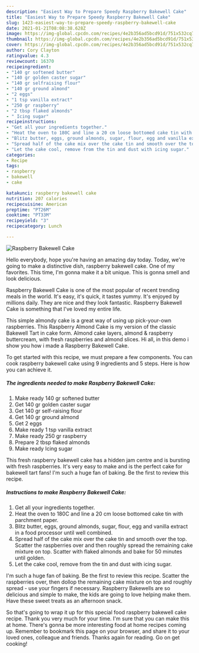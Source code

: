 ```yaml
---
description: "Easiest Way to Prepare Speedy Raspberry Bakewell Cake"
title: "Easiest Way to Prepare Speedy Raspberry Bakewell Cake"
slug: 1423-easiest-way-to-prepare-speedy-raspberry-bakewell-cake
date: 2021-01-21T08:08:38.628Z
image: https://img-global.cpcdn.com/recipes/4e2b356ad5bcd91d/751x532cq70/raspberry-bakewell-cake-recipe-main-photo.jpg
thumbnail: https://img-global.cpcdn.com/recipes/4e2b356ad5bcd91d/751x532cq70/raspberry-bakewell-cake-recipe-main-photo.jpg
cover: https://img-global.cpcdn.com/recipes/4e2b356ad5bcd91d/751x532cq70/raspberry-bakewell-cake-recipe-main-photo.jpg
author: Cory Clayton
ratingvalue: 4.3
reviewcount: 16370
recipeingredient:
- "140 gr softened butter"
- "140 gr golden caster sugar"
- "140 gr selfraising flour"
- "140 gr ground almond"
- "2 eggs"
- "1 tsp vanilla extract"
- "250 gr raspberry"
- "2 tbsp flaked almonds"
- " Icing sugar"
recipeinstructions:
- "Get all your ingredients together."
- "Heat the oven to 180C and line a 20 cm loose bottomed cake tin with parchment paper."
- "Blitz butter, eggs, ground almonds, sugar, flour, egg and vanilla extract in a food processor until well combined."
- "Spread half of the cake mix over the cake tin and smooth over the top. Scatter the raspberries over and then roughly spread the remaining cake mixture on top. Scatter with flaked almonds and bake for 50 minutes until golden."
- "Let the cake cool, remove from the tin and dust with icing sugar."
categories:
- Recipe
tags:
- raspberry
- bakewell
- cake

katakunci: raspberry bakewell cake 
nutrition: 207 calories
recipecuisine: American
preptime: "PT26M"
cooktime: "PT33M"
recipeyield: "3"
recipecategory: Lunch

---
```



![Raspberry Bakewell Cake](https://img-global.cpcdn.com/recipes/4e2b356ad5bcd91d/751x532cq70/raspberry-bakewell-cake-recipe-main-photo.jpg)

Hello everybody, hope you're having an amazing day today. Today, we're going to make a distinctive dish, raspberry bakewell cake. One of my favorites. This time, I'm gonna make it a bit unique. This is gonna smell and look delicious.

Raspberry Bakewell Cake is one of the most popular of recent trending meals in the world. It's easy, it's quick, it tastes yummy. It's enjoyed by millions daily. They are nice and they look fantastic. Raspberry Bakewell Cake is something that I've loved my entire life.

This simple almondy cake is a great way of using up pick-your-own raspberries. This Raspberry Almond Cake is my version of the classic Bakewell Tart in cake form. Almond cake layers, almond &amp; raspberry buttercream, with fresh raspberries and almond slices. Hi all, in this demo i show you how i made a Raspberry Bakewell Cake.


To get started with this recipe, we must prepare a few components. You can cook raspberry bakewell cake using 9 ingredients and 5 steps. Here is how you can achieve it.

<!--inarticleads1-->

##### The ingredients needed to make Raspberry Bakewell Cake:

1. Make ready 140 gr softened butter
1. Get 140 gr golden caster sugar
1. Get 140 gr self-raising flour
1. Get 140 gr ground almond
1. Get 2 eggs
1. Make ready 1 tsp vanilla extract
1. Make ready 250 gr raspberry
1. Prepare 2 tbsp flaked almonds
1. Make ready  Icing sugar


This fresh raspberry bakewell cake has a hidden jam centre and is bursting with fresh raspberries. It&#39;s very easy to make and is the perfect cake for bakewell tart fans! I&#39;m such a huge fan of baking. Be the first to review this recipe. 

<!--inarticleads2-->

##### Instructions to make Raspberry Bakewell Cake:

1. Get all your ingredients together.
1. Heat the oven to 180C and line a 20 cm loose bottomed cake tin with parchment paper.
1. Blitz butter, eggs, ground almonds, sugar, flour, egg and vanilla extract in a food processor until well combined.
1. Spread half of the cake mix over the cake tin and smooth over the top. Scatter the raspberries over and then roughly spread the remaining cake mixture on top. Scatter with flaked almonds and bake for 50 minutes until golden.
1. Let the cake cool, remove from the tin and dust with icing sugar.


I&#39;m such a huge fan of baking. Be the first to review this recipe. Scatter the raspberries over, then dollop the remaining cake mixture on top and roughly spread - use your fingers if necessary. Raspberry Bakewells are so delicious and simple to make, the kids are going to love helping make them. Have these sweet treats as an afternoon snack. 

So that's going to wrap it up for this special food raspberry bakewell cake recipe. Thank you very much for your time. I'm sure that you can make this at home. There's gonna be more interesting food at home recipes coming up. Remember to bookmark this page on your browser, and share it to your loved ones, colleague and friends. Thanks again for reading. Go on get cooking!
